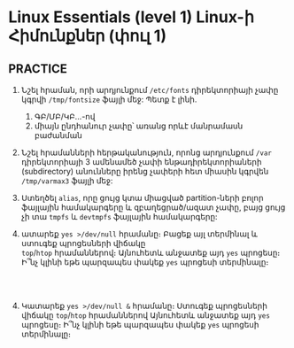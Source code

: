 # Linux Essentials (level 1) Linux-ի Հիմունքներ (փուլ 1)

## PRACTICE


1. Նշել հրաման, որի արդյունքում `/etc/fonts` դիրեկտորիայի չափը կգրվի `/tmp/fontsize` ֆայլի մեջ: 
Պետք է լինի. 
   1. ԳԲ/ՄԲ/ԿԲ...-ով 
   2. միայն ընդհանուր չափը՝ առանց որևէ մանրամասն բաժանման

2. Նշել հրամանների հերթականություն, որոնց արդյունքում `/var` դիրեկտորիայի 
3 ամենամեծ չափի ենթադիրեկտորիաների (subdirectory) անունները իրենց չափերի հետ միասին 
կգրվեն `/tmp/varmax3` ֆայլի մեջ:

3. Ստեղծել `alias`, որը ցույց կտա միացված partition-ների բոլոր ֆայլային համակարգերը 
և զբաղեցրած/ազատ չափը, բայց ցույց չի տա `tmpfs` և `devtmpfs` ֆայլային համակարգերը:

4. ատարեք `yes >/dev/null` հրամանը։ Բացեք այլ տերմինալ և ստուգեք պրոցեսների վիճակը  
`top`/`htop` հրամաններով։ Այնուհետև անջատեք այդ `yes` պրոցեսը։ 
Ի՞նչ կլինի եթե պարզապես փակեք `yes` պրոցեսի տերմինալը։

<br><br>

4. Կատարեք `yes >/dev/null &` հրամանը։ Ստուգեք պրոցեսների վիճակը `top`/`htop` հրամաններով
Այնուհետև անջատեք այդ `yes` պրոցեսը։ Ի՞նչ կլինի եթե պարզապես փակեք `yes` պրոցեսի տերմինալը։

<br><br>


